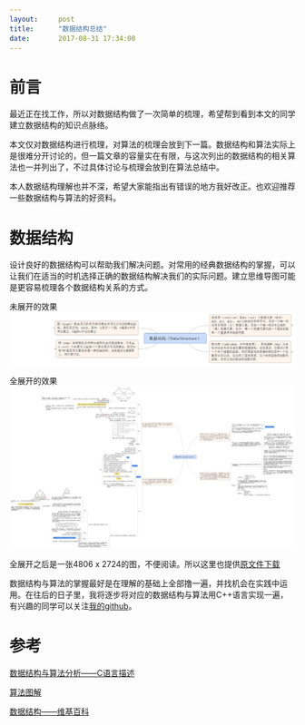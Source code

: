 ```yaml
---
layout:     post
title:      "数据结构总结"
date:       2017-08-31 17:34:00
---
```


# 前言

最近正在找工作，所以对数据结构做了一次简单的梳理，希望帮到看到本文的同学建立数据结构的知识点脉络。

本文仅对数据结构进行梳理，对算法的梳理会放到下一篇。数据结构和算法实际上是很难分开讨论的，但一篇文章的容量实在有限，与这次列出的数据结构的相关算法也一并列出了，不过具体讨论与梳理会放到在算法总结中。

本人数据结构理解也并不深，希望大家能指出有错误的地方我好改正。也欢迎推荐一些数据结构与算法的好资料。

# 数据结构
设计良好的数据结构可以帮助我们解决问题。对常用的经典数据结构的掌握，可以让我们在适当的时机选择正确的数据结构解决我们的实际问题。建立思维导图可能是更容易梳理各个数据结构关系的方式。

未展开的效果
![数据结构](/assets/images/in-post/data_structure/data_structure.png)

全展开的效果
![数据结构](/assets/images/in-post/data_structure/data_structure_all.png)

全展开之后是一张4806 x 2724的图，不便阅读。所以这里也提供[原文件下载](/assets/files/data_structure.xmind)

数据结构与算法的掌握最好是在理解的基础上全部撸一遍，并找机会在实践中运用。在往后的日子里，我将逐步将对应的数据结构与算法用C++语言实现一遍，有兴趣的同学可以关注[我的github](https://github.com/AllenKashiwa/StudyCpp)。

# 参考

[数据结构与算法分析——C语言描述](https://book.douban.com/subject/1139426/)

[算法图解](https://book.douban.com/subject/26979890/)

[数据结构——维基百科](https://zh.wikipedia.org/zh-hans/%E6%95%B0%E6%8D%AE%E7%BB%93%E6%9E%84)
